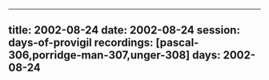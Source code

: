 
---
title: 2002-08-24
date:  2002-08-24
session: days-of-provigil
recordings: [pascal-306,porridge-man-307,unger-308]
days: 2002-08-24
---
